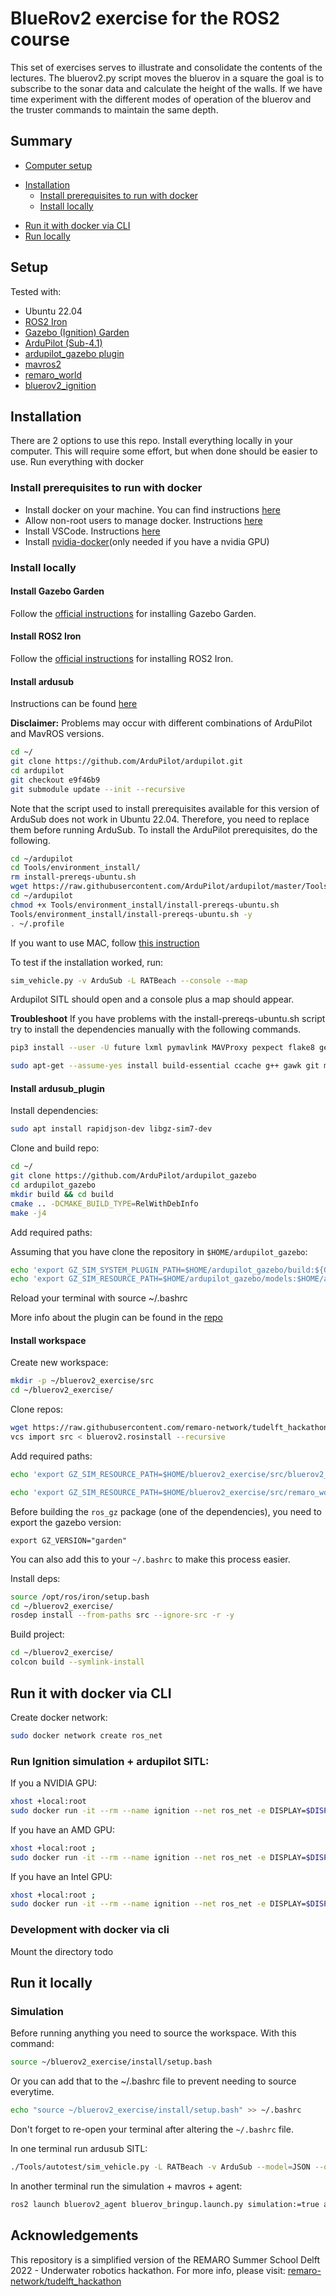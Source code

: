 
# BlueRov2 exercise for the ROS2 course 

This set of exercises serves to illustrate and consolidate the contents of the lectures.
The bluerov2.py script moves the bluerov in a square the goal is to subscribe to the sonar data and calculate the height of the walls. If we have time experiment with the different modes of operation of the bluerov and the truster commands to maintain the same depth.


## Summary
- [Computer setup](https://github.com/remaro-network/tudelft_hackathon#setup)
* [Installation](https://github.com/remaro-network/tudelft_hackathon#installation)
  - [Install prerequisites to run with docker](https://github.com/remaro-network/tudelft_hackathon#install-prerequisites-to-run-with-docker)
  - [Install locally](https://github.com/remaro-network/tudelft_hackathon#install-locally)
- [Run it with docker via CLI](https://github.com/remaro-network/tudelft_hackathon#run-it-with-docker-via-cli)
- [Run locally](https://github.com/remaro-network/tudelft_hackathon#run-it-locally)
## Setup

Tested with:
- Ubuntu 22.04
- [ROS2 Iron](https://docs.ros.org/en/iron/Installation/Ubuntu-Install-Debians.html)
- [Gazebo (Ignition) Garden](https://gazebosim.org/docs/garden/install_ubuntu)
- [ArduPilot (Sub-4.1)](https://github.com/ArduPilot/ardupilot/tree/f2af3c7ed2907be914c41d8512654a77498d3870)
- [ardupilot_gazebo plugin](https://github.com/ArduPilot/ardupilot_gazebo/tree/ignition-garden)
- [mavros2](https://github.com/mavlink/mavros)
- [remaro_world](https://github.com/vilmamuco/remaro_worlds/tree/ign-garden)
- [bluerov2_ignition](https://github.com/vilmamuco/bluerov2_ignition.git)

## Installation

There are 2 options to use this repo.
Install everything locally in your computer. This will require some effort, but when done should be easier to use.
Run everything with docker

### Install prerequisites to run with docker

- Install docker on your machine. You can find instructions [here](https://docs.docker.com/engine/install/ubuntu/)
- Allow non-root users to manage docker. Instructions [here](https://docs.docker.com/engine/install/linux-postinstall/#manage-docker-as-a-non-root-user)
- Install VSCode. Instructions [here](https://code.visualstudio.com/download)
- Install [nvidia-docker](https://docs.nvidia.com/datacenter/cloud-native/container-toolkit/install-guide.html#docker)(only needed if you have a nvidia GPU)

### Install locally
#### Install Gazebo Garden

Follow the [official instructions](https://gazebosim.org/docs/garden/install_ubuntu) for installing Gazebo Garden.

#### Install ROS2 Iron

Follow the [official instructions](https://docs.ros.org/en/iron/Installation/Ubuntu-Install-Debians.html) for installing ROS2 Iron.

#### Install ardusub

Instructions can be found [here](https://ardupilot.org/dev/docs/building-setup-linux.html#building-setup-linux)

**Disclaimer:**
Problems may occur with different combinations of ArduPilot and MavROS versions.

```Bash
cd ~/
git clone https://github.com/ArduPilot/ardupilot.git
cd ardupilot
git checkout e9f46b9
git submodule update --init --recursive
```

Note that the script used to install prerequisites available for this
version of ArduSub does not work in Ubuntu 22.04. Therefore, you need to replace them before
running ArduSub. To install the ArduPilot prerequisites, do the following.

```Bash
cd ~/ardupilot
cd Tools/environment_install/
rm install-prereqs-ubuntu.sh
wget https://raw.githubusercontent.com/ArduPilot/ardupilot/master/Tools/environment_install/install-prereqs-ubuntu.sh
cd ~/ardupilot
chmod +x Tools/environment_install/install-prereqs-ubuntu.sh
Tools/environment_install/install-prereqs-ubuntu.sh -y
. ~/.profile
```

If you want to use MAC, follow [this instruction](https://ardupilot.org/dev/docs/building-setup-mac.html)

To test if the installation worked, run:

```Bash
sim_vehicle.py -v ArduSub -L RATBeach --console --map
```

Ardupilot SITL should open and a console plus a map should appear.

**Troubleshoot**
If you have problems with the install-prereqs-ubuntu.sh script try to install the dependencies manually with the following commands.

```Bash
pip3 install --user -U future lxml pymavlink MAVProxy pexpect flake8 geocoder empy dronecan pygame intelhex
```

```Bash
sudo apt-get --assume-yes install build-essential ccache g++ gawk git make wget python-is-python3 libtool libxml2-dev libxslt1-dev python3-dev python3-pip python3-setuptools python3-numpy python3-pyparsing python3-psutil xterm python3-matplotlib python3-serial python3-scipy python3-opencv libcsfml-dev libcsfml-audio2.5 libcsfml-dev libcsfml-graphics2.5 libcsfml-network2.5 libcsfml-system2.5 libcsfml-window2.5 libsfml-audio2.5 libsfml-dev libsfml-graphics2.5 libsfml-network2.5 libsfml-system2.5 libsfml-window2.5 python3-yaml libpython3-stdlib python3-wxgtk4.0 fonts-freefont-ttf libfreetype6-dev libpng16-16 libportmidi-dev libsdl-image1.2-dev libsdl-mixer1.2-dev libsdl-ttf2.0-dev libsdl1.2-dev libtool-bin g++-arm-linux-gnueabihf lcov gcovr
```

#### Install ardusub_plugin

Install dependencies:

```Bash
sudo apt install rapidjson-dev libgz-sim7-dev
```

Clone and build repo:

```Bash
cd ~/
git clone https://github.com/ArduPilot/ardupilot_gazebo
cd ardupilot_gazebo
mkdir build && cd build
cmake .. -DCMAKE_BUILD_TYPE=RelWithDebInfo
make -j4
```

Add required paths:

Assuming that you have clone the repository in `$HOME/ardupilot_gazebo`:
```bash
echo 'export GZ_SIM_SYSTEM_PLUGIN_PATH=$HOME/ardupilot_gazebo/build:${GZ_SIM_SYSTEM_PLUGIN_PATH}' >> ~/.bashrc
echo 'export GZ_SIM_RESOURCE_PATH=$HOME/ardupilot_gazebo/models:$HOME/ardupilot_gazebo/worlds:${GZ_SIM_RESOURCE_PATH}' >> ~/.bashrc
```

Reload your terminal with source ~/.bashrc

More info about the plugin can be found in the [repo](https://github.com/ArduPilot/ardupilot_gazebo/tree/ignition-garden)

#### Install workspace

Create new workspace:
```Bash
mkdir -p ~/bluerov2_exercise/src
cd ~/bluerov2_exercise/
```

Clone repos:
```Bash
wget https://raw.githubusercontent.com/remaro-network/tudelft_hackathon/ros2/hackathon.rosinstall
vcs import src < bluerov2.rosinstall --recursive
```

Add required paths:
```Bash
echo 'export GZ_SIM_RESOURCE_PATH=$HOME/bluerov2_exercise/src/bluerov2_ignition/models:$HOME/bluerov2_exercise/src/bluerov2_ignition/worlds:${GZ_SIM_RESOURCE_PATH}' >> ~/.bashrc

echo 'export GZ_SIM_RESOURCE_PATH=$HOME/bluerov2_exercise/src/remaro_worlds/models:$HOME/bluerov2_exercise/src/remaro_worlds/worlds:${GZ_SIM_RESOURCE_PATH}' >> ~/.bashrc
```

Before building the `ros_gz` package (one of the dependencies), you need to export the gazebo version:

```
export GZ_VERSION="garden"
```
You can also add this to your `~/.bashrc` to make this process easier.

Install deps:
```Bash
source /opt/ros/iron/setup.bash
cd ~/bluerov2_exercise/
rosdep install --from-paths src --ignore-src -r -y
```

Build project:
```Bash
cd ~/bluerov2_exercise/
colcon build --symlink-install
```

## Run it with docker via CLI

Create docker network:

```Bash
sudo docker network create ros_net
```

### Run Ignition simulation + ardupilot SITL:

If you a NVIDIA GPU:
```Bash
xhost +local:root
sudo docker run -it --rm --name ignition --net ros_net -e DISPLAY=$DISPLAY -e NO_AT_BRIDGE=1 -v /run/user/1000/at-spi/bus_0:/run/user/1000/at-spi/bus_0  -v /tmp/.X11-unix:/tmp/.X11-unix:ro --gpus all ghcr.io/remaro-network/tudelft_hackathon:nvidia bash
```

If you have an AMD GPU:
```Bash
xhost +local:root ;
sudo docker run -it --rm --name ignition --net ros_net -e DISPLAY=$DISPLAY -v /tmp/.X11-unix:/tmp/.X11-unix:ro --device=/dev/dri --group-add video  ghcr.io/remaro-network/tudelft_hackathon:non-nvidia  bash
```

If you have an Intel GPU:
```Bash
xhost +local:root ;
sudo docker run -it --rm --name ignition --net ros_net -e DISPLAY=$DISPLAY -v /tmp/.X11-unix:/tmp/.X11-unix:ro --device=/dev/dri:/dev/dri  ghcr.io/remaro-network/tudelft_hackathon:non-nvidia bash
```

### Development with docker via cli

Mount the directory todo

## Run it locally

### Simulation
Before running anything you need to source the workspace. With this command:

```Bash
source ~/bluerov2_exercise/install/setup.bash
```

Or you can add that to the ~/.bashrc file to prevent needing to source everytime.

```Bash
echo "source ~/bluerov2_exercise/install/setup.bash" >> ~/.bashrc
```
Don't forget to re-open your terminal after altering the `~/.bashrc` file.

In one terminal run ardusub SITL:
```Bash
./Tools/autotest/sim_vehicle.py -L RATBeach -v ArduSub --model=JSON --out=udp:0.0.0.0:14551  --console

```

In another terminal run the simulation + mavros + agent:
```Bash
ros2 launch bluerov2_agent bluerov_bringup.launch.py simulation:=true ardusub:=false mavros_url:='udp://127.0.0.1:14551'
```

## Acknowledgements

This repository is a simplified version of the REMARO Summer School Delft 2022 - Underwater robotics hackathon. For more info, please visit: <a href="https://github.com/remaro-network/tudelft_hackathon.git"> remaro-network/tudelft_hackathon